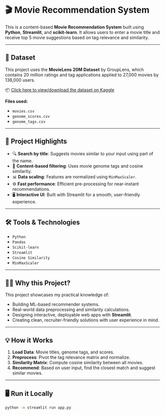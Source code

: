 # 🎬 Movie Recommendation System

This is a content-based **Movie Recommendation System** built using **Python**, **Streamlit**, and **scikit-learn**. It allows users to enter a movie title and receive top 5 movie suggestions based on tag relevance and similarity.

---

## 📂 Dataset

This project uses the **MovieLens 20M Dataset** by GroupLens, which contains 20 million ratings and tag applications applied to 27,000 movies by 138,000 users.

📦 [Click here to view/download the dataset on Kaggle](https://www.kaggle.com/datasets/grouplens/movielens-20m-dataset)

**Files used:**
- `movies.csv`
- `genome_scores.csv`
- `genome_tags.csv`

---

## 🚀 Project Highlights

- 🔍 **Search by title**: Suggests movies similar to your input using part of the name.
- 🧠 **Content-based filtering**: Uses movie genome tags and cosine similarity.
- 📊 **Data scaling**: Features are normalized using `MinMaxScaler`.
- ⚙️ **Fast performance**: Efficient pre-processing for near-instant recommendations.
- 🖥️ **Interactive UI**: Built with Streamlit for a smooth, user-friendly experience.

---

## 🛠️ Tools & Technologies

- `Python`
- `Pandas`
- `Scikit-learn`
- `Streamlit`
- `Cosine Similarity`
- `MinMaxScaler`

---

## 👨‍💼 Why this Project?

This project showcases my practical knowledge of:

- Building ML-based recommender systems.
- Real-world data preprocessing and similarity calculations.
- Designing interactive, deployable web apps with **Streamlit**.
- Creating clean, recruiter-friendly solutions with user experience in mind.

---

## 💡 How it Works

1. **Load Data**: Movie titles, genome tags, and scores.
2. **Preprocess**: Pivot the tag relevance matrix and normalize.
3. **Similarity Matrix**: Compute cosine similarity between all movies.
4. **Recommend**: Based on user input, find the closest match and suggest similar movies.

---

## 🖥️ Run it Locally

```bash
python -m streamlit run app.py
